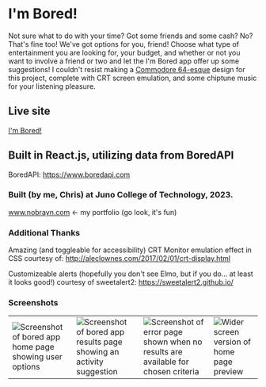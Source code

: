 # I'm Bored!
Not sure what to do with your time? Got some friends and some cash? No? That's fine too! We've got options for you, friend! Choose what type of entertainment you are looking for, your budget, and whether or not you want to involve a friend or two and let the I'm Bored app offer up some suggestions! I couldn't resist making a [Commodore 64-esque](https://www.c64-wiki.com/images/c/c9/Einschaltmeldung_C64.jpg) design for this project, complete with CRT screen emulation, and some chiptune music for your listening pleasure.

## Live site
[I'm Bored!](https://im-bored-app-main.netlify.app)

## Built in React.js, utilizing data from BoredAPI
BoredAPI:
https://www.boredapi.com

### Built (by me, Chris) at Juno College of Technology, 2023.
www.nobrayn.com <- my portfolio (go look, it's fun)

### Additional Thanks
Amazing (and toggleable for accessibility) CRT Monitor emulation effect in CSS courtesy of:
http://aleclownes.com/2017/02/01/crt-display.html

Customizeable alerts (hopefully you don't see Elmo, but if you do... at least it looks good!) courtesy of sweetalert2:
https://sweetalert2.github.io/

### Screenshots
<table>
  <tr>
    <td><img src="https://user-images.githubusercontent.com/92102282/224420852-c18d4c88-bae6-4c70-80ed-8dc46d36a18a.png" alt="Screenshot of bored app home page showing user options" /></td>
    <td><img src="https://user-images.githubusercontent.com/92102282/224421012-cc22344a-1e70-4afc-9e48-c61e30e820ef.png" alt="Screenshot of bored app results page showing an activity suggestion" /></td>
    <td><img src="https://user-images.githubusercontent.com/92102282/224421062-a829994c-a4b0-4552-84ee-cb256b26f866.png" alt="Screenshot of error page shown when no results are available for chosen criteria" /></td>
    <td><img src="https://user-images.githubusercontent.com/92102282/231848559-52527a2b-ad06-42cd-b3cc-1b975376faa2.png" alt="Wider screen version of home page preview" /></td>
  </tr>
</table>

